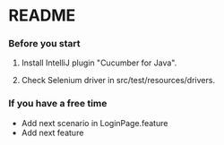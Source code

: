 # README

### Before you start

1. Install IntelliJ plugin "Cucumber for Java".

2. Check Selenium driver in src/test/resources/drivers.


### If you have a free time

- Add next scenario in LoginPage.feature
- Add next feature